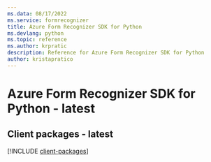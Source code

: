 ```yaml
---
ms.data: 08/17/2022
ms.service: formrecognizer
title: Azure Form Recognizer SDK for Python
ms.devlang: python
ms.topic: reference
ms.author: krpratic
description: Reference for Azure Form Recognizer SDK for Python
author: kristapratico
---
```

# Azure Form Recognizer SDK for Python - latest

## Client packages - latest
[!INCLUDE [client-packages](form-recognizer-client-index.md)]